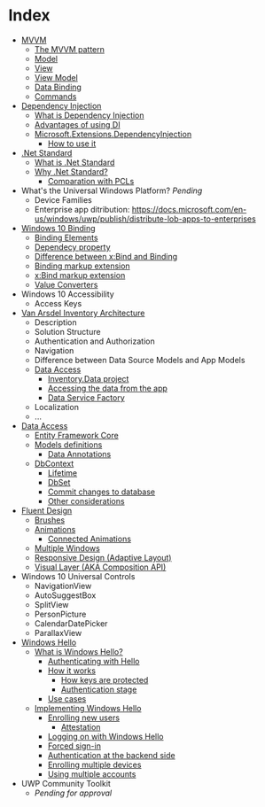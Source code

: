 # Index

- [MVVM](chapters/mvvm.md#mvvm)
    - [The MVVM pattern](chapters/mvvm.md#the-mvvm-pattern)
    - [Model](chapters/mvvm.md#model)
    - [View](chapters/mvvm.md#view)
    - [View Model](chapters/mvvm.md#view-model)
    - [Data Binding](chapters/mvvm.md#data-binding)
    - [Commands](chapters/mvvm.md#commands)
- [Dependency Injection](chapters/dependency-injection.md)
    - [What is Dependency Injection](chapters/dependency-injection.md#what-is-dependency-injection)
    - [Advantages of using DI](chapters/dependency-injection.md#advantages-of-using-di)
    - [Microsoft.Extensions.DependencyInjection](chapters/dependency-injection.md#microsoft.extensions.dependencyInjection)
        - [How to use it](chapters/dependency-injection.md#how-to-use-it)
- [.Net Standard](chapters/netstandard.md)
    - [What is .Net Standard](chapters/netstandard.md#what-is-.net-standard)
    - [Why .Net Standard?](chapters/netstandard.md#why-.net-standard)
        - [Comparation with PCLs](chapters/netstandard.md#comparation-with-pcls)
- What's the Universal Windows Platform? *Pending*
    - Device Families
    - Enterprise app ditribution: https://docs.microsoft.com/en-us/windows/uwp/publish/distribute-lob-apps-to-enterprises
- [Windows 10 Binding](chapters/windows-10-binding.md)
    - [Binding Elements](chapters/windows-10-binding.md#binding-elements)
    - [Dependecy property](chapters/windows-10-binding.md#dependency-property)
    - [Difference between x:Bind and Binding](chapters/windows-10-binding.md#Difference-between-x:Bind-and-Binding)
    - [Binding markup extension](chapters/windows-10-binding.md#Binding-markup-extension)
    - [x:Bind markup extension](chapters/windows-10-binding.md#x:bind-markup-extension)
    - [Value Converters](chapters/windows-10-binding.md#value-converters)
- Windows 10 Accessibility
    - Access Keys 
- [Van Arsdel Inventory Architecture](chapters/architecture/architecture.md)
    - Description 
    - Solution Structure
    - Authentication and Authorization
    - Navigation
    - Difference between Data Source Models and App Models
    - [Data Access](chapters/architecture/dataaccess.md#data-access)
        - [Inventory.Data project](chapters/architecture/dataaccess.md#inventory.data-project)
         - [Accessing the data from the app](chapters/architecture/dataaccess.md#accessing-the-data-from-the-app)
         - [Data Service Factory](chapters/architecture/dataaccess.md#data-service-factory)
    - Localization
    - ...
- [Data Access](chapters/dataaccess.md)
    - [Entity Framework Core](chapters/dataaccess.md#entity-framework-core)
    - [Models definitions](chapters/dataaccess.md#models-definitions)
        - [Data Annotations](chapters/dataaccess.md#data-annotations)
    - [DbContext](chapters/dataaccess.md#dbcontext)
        - [Lifetime](chapters/dataaccess.md#lifetime)
        - [DbSet](chapters/dataaccess.md#dbset)
        - [Commit changes to database](chapters/dataaccess.md#commit-changes-to-database)
        - [Other considerations](chapters/dataaccess.md#other-considerations)
- [Fluent Design](chapters/fluent-design/overview.md)
    - [Brushes](chapters/fluent-design/brushes.md)
    - [Animations](chapters/fluent-design/animations.md)
      - [Connected Animations](chapters/fluent-design/animations.md#connected-animations)
    - [Multiple Windows](chapters/fluent-design/multiple-windows.md)
    - [Responsive Design (Adaptive Layout)](chapters/fluent-design/responsive.md)
    - [Visual Layer (AKA Composition API)](chapters/fluent-design/visual-layer.md)
- Windows 10 Universal Controls 
  - NavigationView
  - AutoSuggestBox
  - SplitView
  - PersonPicture
  - CalendarDatePicker
  - ParallaxView
- [Windows Hello](chapters/windows-hello.md)
  - [What is Windows Hello?](chapters/windows-hello.md#what-is-windows-hello)
	- [Authenticating with Hello](chapters/windows-hello.md#authenticating-with-hello)
	- [How it works](chapters/windows-hello.md#how-it-works)
		- [How keys are protected](chapters/windows-hello.md#how-keys-are-protected)
		- [Authentication stage](chapters/windows-hello.md#authentication-stage)
	- [Use cases](chapters/windows-hello.md#use-cases)
  - [Implementing Windows Hello](chapters/windows-hello.md#implementing-windows-hello)
	- [Enrolling new users](chapters/windows-hello.md#enrolling-new-users)
		- [Attestation](chapters/windows-hello.md#attestation)
	- [Logging on with Windows Hello](chapters/windows-hello.md#logging-on-with-windows-hello)
	- [Forced sign-in](chapters/windows-hello.md#forced-sign-in)
	- [Authentication at the backend side](chapters/windows-hello.md#authentication-at-the-backend-side)
	- [Enrolling multiple devices](chapters/windows-hello.md#enrolling-multiple-devices)
	- [Using multiple accounts](chapters/windows-hello.md#using-multiple-accounts)
- UWP Community Toolkit
    - *Pending for approval*
